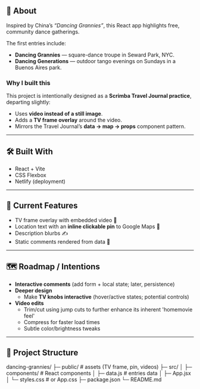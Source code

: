 ## 📖 About

Inspired by China’s *“Dancing Grannies”*, this React app highlights free, community dance gatherings.  

The first entries include:  
- **Dancing Grannies** — square-dance troupe in Seward Park, NYC.  
- **Dancing Generations** — outdoor tango evenings on Sundays in a Buenos Aires park.  

### Why I built this  
This project is intentionally designed as a **Scrimba Travel Journal practice**, departing slightly:  
- Uses **video instead of a still image**.  
- Adds a **TV frame overlay** around the video.  
- Mirrors the Travel Journal’s **data → map → props** component pattern.  

---

## 🛠️ Built With
- React + Vite  
- CSS Flexbox  
- Netlify (deployment)  

---

## 🚀 Current Features
- TV frame overlay with embedded video 🎥  
- Location text with an **inline clickable pin** to Google Maps 📍  
- Description blurbs ✍️  
- Static comments rendered from data 💬  

---

## 🗺️ Roadmap / Intentions
- **Interactive comments** (add form + local state; later, persistence)  
- **Deeper design**  
  - Make **TV knobs interactive** (hover/active states; potential controls)  
- **Video edits**  
  - Trim/cut using jump cuts to further enhance its inherent 'homemovie feel' 
  - Compress for faster load times  
  - Subtle color/brightness tweaks 

---

## 📂 Project Structure
dancing-grannies/
├─ public/ # assets (TV frame, pin, videos)
├─ src/
│ ├─ components/ # React components
│ ├─ data.js # entries data
│ ├─ App.jsx
│ └─ styles.css # or App.css
├─ package.json
└─ README.md
